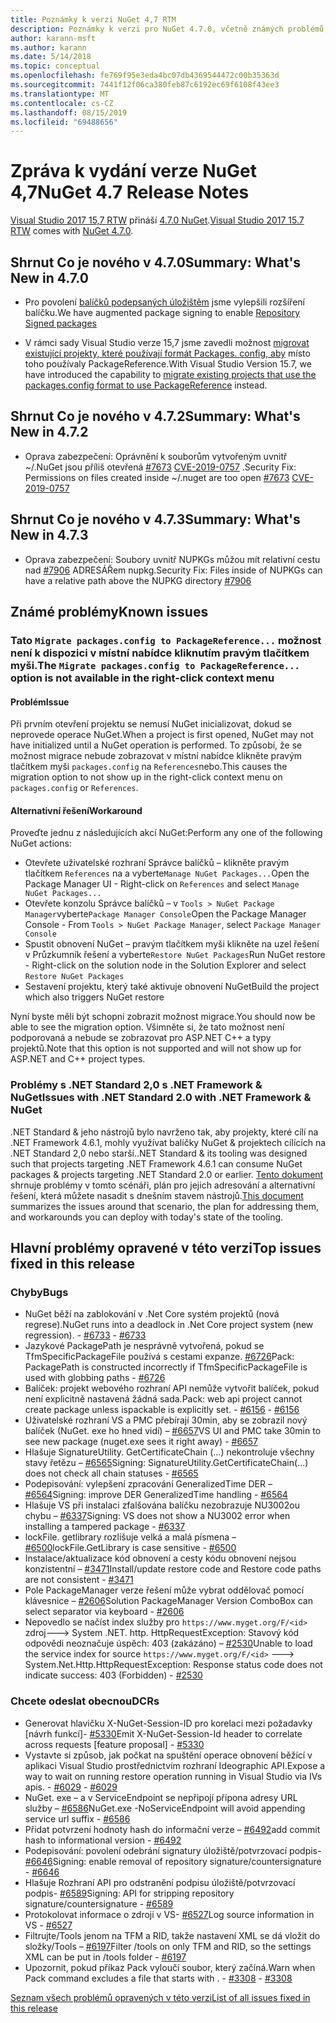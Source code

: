 ```yaml
---
title: Poznámky k verzi NuGet 4,7 RTM
description: Poznámky k verzi pro NuGet 4.7.0, včetně známých problémů, oprav chyb, přidaných funkcí a chcete odeslat obecnou.
author: karann-msft
ms.author: karann
ms.date: 5/14/2018
ms.topic: conceptual
ms.openlocfilehash: fe769f95e3eda4bc07db4369544472c00b35363d
ms.sourcegitcommit: 7441f12f06ca380feb87c6192ec69f6108f43ee3
ms.translationtype: MT
ms.contentlocale: cs-CZ
ms.lasthandoff: 08/15/2019
ms.locfileid: "69488656"
---
```

# <a name="nuget-47-release-notes"></a><span data-ttu-id="b5117-103">Zpráva k vydání verze NuGet 4,7</span><span class="sxs-lookup"><span data-stu-id="b5117-103">NuGet 4.7 Release Notes</span></span>

<span data-ttu-id="b5117-104">[Visual Studio 2017 15,7 RTW](https://www.visualstudio.com/news/releasenotes/vs2017-relnotes) přináší [4.7.0 NuGet](https://dist.nuget.org/win-x86-commandline/v4.7.0/nuget.exe).</span><span class="sxs-lookup"><span data-stu-id="b5117-104">[Visual Studio 2017 15.7 RTW](https://www.visualstudio.com/news/releasenotes/vs2017-relnotes) comes with [NuGet 4.7.0](https://dist.nuget.org/win-x86-commandline/v4.7.0/nuget.exe).</span></span>

## <a name="summary-whats-new-in-470"></a><span data-ttu-id="b5117-105">Shrnut Co je nového v 4.7.0</span><span class="sxs-lookup"><span data-stu-id="b5117-105">Summary: What's New in 4.7.0</span></span>

* <span data-ttu-id="b5117-106">Pro povolení [balíčků podepsaných úložištěm](https://github.com/NuGet/Home/wiki/Repository-Signatures) jsme vylepšili rozšíření balíčku.</span><span class="sxs-lookup"><span data-stu-id="b5117-106">We have augmented package signing to enable [Repository Signed packages](https://github.com/NuGet/Home/wiki/Repository-Signatures)</span></span>

* <span data-ttu-id="b5117-107">V rámci sady Visual Studio verze 15,7 jsme zavedli možnost [migrovat existující projekty, které používají formát Packages. config, aby](https://docs.microsoft.com/en-us/nuget/consume-packages/migrate-packages-config-to-package-reference) místo toho používaly PackageReference.</span><span class="sxs-lookup"><span data-stu-id="b5117-107">With Visual Studio Version 15.7, we have introduced the capability to [migrate existing projects that use the packages.config format to use PackageReference](https://docs.microsoft.com/en-us/nuget/consume-packages/migrate-packages-config-to-package-reference) instead.</span></span>

## <a name="summary-whats-new-in-472"></a><span data-ttu-id="b5117-108">Shrnut Co je nového v 4.7.2</span><span class="sxs-lookup"><span data-stu-id="b5117-108">Summary: What's New in 4.7.2</span></span>

* <span data-ttu-id="b5117-109">Oprava zabezpečení: Oprávnění k souborům vytvořeným uvnitř ~/.NuGet jsou příliš otevřená [#7673](https://github.com/NuGet/Home/issues/7673) [CVE-2019-0757](https://portal.msrc.microsoft.com/en-us/security-guidance/advisory/CVE-2019-0757) .</span><span class="sxs-lookup"><span data-stu-id="b5117-109">Security Fix: Permissions on files created inside ~/.nuget are too open [#7673](https://github.com/NuGet/Home/issues/7673) [CVE-2019-0757](https://portal.msrc.microsoft.com/en-us/security-guidance/advisory/CVE-2019-0757)</span></span>

## <a name="summary-whats-new-in-473"></a><span data-ttu-id="b5117-110">Shrnut Co je nového v 4.7.3</span><span class="sxs-lookup"><span data-stu-id="b5117-110">Summary: What's New in 4.7.3</span></span>

* <span data-ttu-id="b5117-111">Oprava zabezpečení: Soubory uvnitř NUPKGs můžou mít relativní cestu nad [#7906](https://github.com/NuGet/Home/issues/7906) ADRESÁŘem nupkg.</span><span class="sxs-lookup"><span data-stu-id="b5117-111">Security Fix: Files inside of NUPKGs can have a relative path above the NUPKG directory [#7906](https://github.com/NuGet/Home/issues/7906)</span></span>

## <a name="known-issues"></a><span data-ttu-id="b5117-112">Známé problémy</span><span class="sxs-lookup"><span data-stu-id="b5117-112">Known issues</span></span>

### <a name="the-migrate-packagesconfig-to-packagereference-option-is-not-available-in-the-right-click-context-menu"></a><span data-ttu-id="b5117-113">Tato `Migrate packages.config to PackageReference...` možnost není k dispozici v místní nabídce kliknutím pravým tlačítkem myši.</span><span class="sxs-lookup"><span data-stu-id="b5117-113">The `Migrate packages.config to PackageReference...` option is not available in the right-click context menu</span></span>

#### <a name="issue"></a><span data-ttu-id="b5117-114">Problém</span><span class="sxs-lookup"><span data-stu-id="b5117-114">Issue</span></span>

<span data-ttu-id="b5117-115">Při prvním otevření projektu se nemusí NuGet inicializovat, dokud se neprovede operace NuGet.</span><span class="sxs-lookup"><span data-stu-id="b5117-115">When a project is first opened, NuGet may not have initialized until a NuGet operation is performed.</span></span> <span data-ttu-id="b5117-116">To způsobí, že se možnost migrace nebude zobrazovat v místní nabídce klikněte pravým tlačítkem myši `packages.config` na `References`nebo.</span><span class="sxs-lookup"><span data-stu-id="b5117-116">This causes the migration option to not show up in the right-click context menu on `packages.config` or `References`.</span></span>

#### <a name="workaround"></a><span data-ttu-id="b5117-117">Alternativní řešení</span><span class="sxs-lookup"><span data-stu-id="b5117-117">Workaround</span></span>

<span data-ttu-id="b5117-118">Proveďte jednu z následujících akcí NuGet:</span><span class="sxs-lookup"><span data-stu-id="b5117-118">Perform any one of the following NuGet actions:</span></span>
* <span data-ttu-id="b5117-119">Otevřete uživatelské rozhraní Správce balíčků – klikněte pravým tlačítkem `References` na a vyberte`Manage NuGet Packages...`</span><span class="sxs-lookup"><span data-stu-id="b5117-119">Open the Package Manager UI - Right-click on `References` and select `Manage NuGet Packages...`</span></span>
* <span data-ttu-id="b5117-120">Otevřete konzolu Správce balíčků – v `Tools > NuGet Package Manager`vyberte`Package Manager Console`</span><span class="sxs-lookup"><span data-stu-id="b5117-120">Open the Package Manager Console - From `Tools > NuGet Package Manager`, select `Package Manager Console`</span></span>
* <span data-ttu-id="b5117-121">Spustit obnovení NuGet – pravým tlačítkem myši klikněte na uzel řešení v Průzkumník řešení a vyberte`Restore NuGet Packages`</span><span class="sxs-lookup"><span data-stu-id="b5117-121">Run NuGet restore - Right-click on the solution node in the Solution Explorer and select `Restore NuGet Packages`</span></span>
* <span data-ttu-id="b5117-122">Sestavení projektu, který také aktivuje obnovení NuGet</span><span class="sxs-lookup"><span data-stu-id="b5117-122">Build the project which also triggers NuGet restore</span></span>

<span data-ttu-id="b5117-123">Nyní byste měli být schopni zobrazit možnost migrace.</span><span class="sxs-lookup"><span data-stu-id="b5117-123">You should now be able to see the migration option.</span></span> <span data-ttu-id="b5117-124">Všimněte si, že tato možnost není podporovaná a nebude se zobrazovat pro ASP.NET C++ a typy projektů.</span><span class="sxs-lookup"><span data-stu-id="b5117-124">Note that this option is not supported and will not show up for ASP.NET and C++ project types.</span></span>

### <a name="issues-with-net-standard-20-with-net-framework--nuget"></a><span data-ttu-id="b5117-125">Problémy s .NET Standard 2,0 s .NET Framework & NuGet</span><span class="sxs-lookup"><span data-stu-id="b5117-125">Issues with .NET Standard 2.0 with .NET Framework & NuGet</span></span>

<span data-ttu-id="b5117-126">.NET Standard & jeho nástrojů bylo navrženo tak, aby projekty, které cílí na .NET Framework 4.6.1, mohly využívat balíčky NuGet & projektech cílících na .NET Standard 2,0 nebo starší.</span><span class="sxs-lookup"><span data-stu-id="b5117-126">.NET Standard & its tooling was designed such that projects targeting .NET Framework 4.6.1 can consume NuGet packages & projects targeting .NET Standard 2.0 or earlier.</span></span> <span data-ttu-id="b5117-127">[Tento dokument](https://github.com/dotnet/standard/issues/481) shrnuje problémy v tomto scénáři, plán pro jejich adresování a alternativní řešení, která můžete nasadit s dnešním stavem nástrojů.</span><span class="sxs-lookup"><span data-stu-id="b5117-127">[This document](https://github.com/dotnet/standard/issues/481) summarizes the issues around that scenario, the plan for addressing them, and workarounds you can deploy with today's state of the tooling.</span></span>

## <a name="top-issues-fixed-in-this-release"></a><span data-ttu-id="b5117-128">Hlavní problémy opravené v této verzi</span><span class="sxs-lookup"><span data-stu-id="b5117-128">Top issues fixed in this release</span></span>

### <a name="bugs"></a><span data-ttu-id="b5117-129">Chyby</span><span class="sxs-lookup"><span data-stu-id="b5117-129">Bugs</span></span>

* <span data-ttu-id="b5117-130">NuGet běží na zablokování v .Net Core systém projektů (nová regrese).</span><span class="sxs-lookup"><span data-stu-id="b5117-130">NuGet runs into a deadlock in .Net Core project system (new regression).</span></span><span data-ttu-id="b5117-131"> - [#6733](https://github.com/NuGet/Home/issues/6733)</span><span class="sxs-lookup"><span data-stu-id="b5117-131"> - [#6733](https://github.com/NuGet/Home/issues/6733)</span></span>
* <span data-ttu-id="b5117-132">Jazykové PackagePath je nesprávně vytvořená, pokud se TfmSpecificPackageFile používá s cestami expanze. [#6726](https://github.com/NuGet/Home/issues/6726)</span><span class="sxs-lookup"><span data-stu-id="b5117-132">Pack: PackagePath is constructed incorrectly if TfmSpecificPackageFile is used with globbing paths - [#6726](https://github.com/NuGet/Home/issues/6726)</span></span>
* <span data-ttu-id="b5117-133">Balíček: projekt webového rozhraní API nemůže vytvořit balíček, pokud není explicitně nastavená žádná sada.</span><span class="sxs-lookup"><span data-stu-id="b5117-133">Pack: web api project cannot create package unless ispackable is explicitly set.</span></span><span data-ttu-id="b5117-134"> - [#6156](https://github.com/NuGet/Home/issues/6156)</span><span class="sxs-lookup"><span data-stu-id="b5117-134"> - [#6156](https://github.com/NuGet/Home/issues/6156)</span></span>
* <span data-ttu-id="b5117-135">Uživatelské rozhraní VS a PMC přebírají 30min, aby se zobrazil nový balíček (NuGet. exe ho hned vidí) – [#6657](https://github.com/NuGet/Home/issues/6657)</span><span class="sxs-lookup"><span data-stu-id="b5117-135">VS UI and PMC take 30min to see new package (nuget.exe sees it right away) - [#6657](https://github.com/NuGet/Home/issues/6657)</span></span>
* <span data-ttu-id="b5117-136">Hlašuje  SignatureUtility. GetCertificateChain (...) nekontroluje všechny stavy řetězu – [#6565](https://github.com/NuGet/Home/issues/6565)</span><span class="sxs-lookup"><span data-stu-id="b5117-136">Signing:  SignatureUtility.GetCertificateChain(...) does not check all chain statuses - [#6565](https://github.com/NuGet/Home/issues/6565)</span></span>
* <span data-ttu-id="b5117-137">Podepisování: vylepšení zpracování GeneralizedTime DER – [#6564](https://github.com/NuGet/Home/issues/6564)</span><span class="sxs-lookup"><span data-stu-id="b5117-137">Signing:  improve DER GeneralizedTime handling - [#6564](https://github.com/NuGet/Home/issues/6564)</span></span>
* <span data-ttu-id="b5117-138">Hlašuje VS při instalaci zfalšována balíčku nezobrazuje NU3002ou chybu – [#6337](https://github.com/NuGet/Home/issues/6337)</span><span class="sxs-lookup"><span data-stu-id="b5117-138">Signing: VS does not show a NU3002 error when installing a tampered package - [#6337](https://github.com/NuGet/Home/issues/6337)</span></span>
* <span data-ttu-id="b5117-139">lockFile. getlibrary rozlišuje velká a malá písmena – [#6500](https://github.com/NuGet/Home/issues/6500)</span><span class="sxs-lookup"><span data-stu-id="b5117-139">lockFile.GetLibrary is case sensitive - [#6500](https://github.com/NuGet/Home/issues/6500)</span></span>
* <span data-ttu-id="b5117-140">Instalace/aktualizace kód obnovení a cesty kódu obnovení nejsou konzistentní – [#3471](https://github.com/NuGet/Home/issues/3471)</span><span class="sxs-lookup"><span data-stu-id="b5117-140">Install/update restore code and Restore code paths are not consistent - [#3471](https://github.com/NuGet/Home/issues/3471)</span></span>
* <span data-ttu-id="b5117-141">Pole PackageManager verze řešení může vybrat oddělovač pomocí klávesnice – [#2606](https://github.com/NuGet/Home/issues/2606)</span><span class="sxs-lookup"><span data-stu-id="b5117-141">Solution PackageManager Version ComboBox can select separator via keyboard - [#2606](https://github.com/NuGet/Home/issues/2606)</span></span>
* <span data-ttu-id="b5117-142">Nepovedlo se načíst index služby pro `https://www.myget.org/F/<id>` zdroj---> System .NET. http. HttpRequestException: Stavový kód odpovědi neoznačuje úspěch: 403 (zakázáno) – [#2530](https://github.com/NuGet/Home/issues/2530)</span><span class="sxs-lookup"><span data-stu-id="b5117-142">Unable to load the service index for source `https://www.myget.org/F/<id>` ---> System.Net.Http.HttpRequestException: Response status code does not indicate success: 403 (Forbidden) - [#2530](https://github.com/NuGet/Home/issues/2530)</span></span>

### <a name="dcrs"></a><span data-ttu-id="b5117-143">Chcete odeslat obecnou</span><span class="sxs-lookup"><span data-stu-id="b5117-143">DCRs</span></span>

* <span data-ttu-id="b5117-144">Generovat hlavičku X-NuGet-Session-ID pro korelaci mezi požadavky [návrh funkcí]- [#5330](https://github.com/NuGet/Home/issues/5330)</span><span class="sxs-lookup"><span data-stu-id="b5117-144">Emit X-NuGet-Session-Id header to correlate across requests [feature proposal] - [#5330](https://github.com/NuGet/Home/issues/5330)</span></span>
* <span data-ttu-id="b5117-145">Vystavte si způsob, jak počkat na spuštění operace obnovení běžící v aplikaci Visual Studio prostřednictvím rozhraní Ideographic API.</span><span class="sxs-lookup"><span data-stu-id="b5117-145">Expose a way to wait on running restore operation running in Visual Studio via IVs apis.</span></span><span data-ttu-id="b5117-146"> - [#6029](https://github.com/NuGet/Home/issues/6029)</span><span class="sxs-lookup"><span data-stu-id="b5117-146"> - [#6029](https://github.com/NuGet/Home/issues/6029)</span></span>
* <span data-ttu-id="b5117-147">NuGet. exe – a v ServiceEndpoint se nepřipojí přípona adresy URL služby – [#6586](https://github.com/NuGet/Home/issues/6586)</span><span class="sxs-lookup"><span data-stu-id="b5117-147">NuGet.exe -NoServiceEndpoint will avoid appending service url suffix - [#6586](https://github.com/NuGet/Home/issues/6586)</span></span>
* <span data-ttu-id="b5117-148">Přidat potvrzení hodnoty hash do informační verze – [#6492](https://github.com/NuGet/Home/issues/6492)</span><span class="sxs-lookup"><span data-stu-id="b5117-148">add commit hash to informational version - [#6492](https://github.com/NuGet/Home/issues/6492)</span></span>
* <span data-ttu-id="b5117-149">Podepisování: povolení odebrání signatury úložiště/potvrzovací podpis- [#6646](https://github.com/NuGet/Home/issues/6646)</span><span class="sxs-lookup"><span data-stu-id="b5117-149">Signing:  enable removal of repository signature/countersignature - [#6646](https://github.com/NuGet/Home/issues/6646)</span></span>
* <span data-ttu-id="b5117-150">Hlašuje  Rozhraní API pro odstranění podpisu úložiště/potvrzovací podpis- [#6589](https://github.com/NuGet/Home/issues/6589)</span><span class="sxs-lookup"><span data-stu-id="b5117-150">Signing:  API for stripping repository signature/countersignature - [#6589](https://github.com/NuGet/Home/issues/6589)</span></span>
* <span data-ttu-id="b5117-151">Protokolovat informace o zdroji v VS- [#6527](https://github.com/NuGet/Home/issues/6527)</span><span class="sxs-lookup"><span data-stu-id="b5117-151">Log source information in VS - [#6527](https://github.com/NuGet/Home/issues/6527)</span></span>
* <span data-ttu-id="b5117-152">Filtrujte/Tools jenom na TFM a RID, takže nastavení XML se dá vložit do složky/Tools – [#6197](https://github.com/NuGet/Home/issues/6197)</span><span class="sxs-lookup"><span data-stu-id="b5117-152">Filter /tools on only TFM and RID, so the settings XML can be put in /tools folder - [#6197](https://github.com/NuGet/Home/issues/6197)</span></span>
* <span data-ttu-id="b5117-153">Upozornit, pokud příkaz Pack vyloučí soubor, který začíná.</span><span class="sxs-lookup"><span data-stu-id="b5117-153">Warn when Pack command excludes a file that starts with .</span></span><span data-ttu-id="b5117-154">  - [#3308](https://github.com/NuGet/Home/issues/3308)</span><span class="sxs-lookup"><span data-stu-id="b5117-154">  - [#3308](https://github.com/NuGet/Home/issues/3308)</span></span>

[<span data-ttu-id="b5117-155">Seznam všech problémů opravených v této verzi</span><span class="sxs-lookup"><span data-stu-id="b5117-155">List of all issues fixed in this release</span></span>](https://github.com/NuGet/Home/issues?q=is%3Aissue+is%3Aclosed+milestone%3A%224.7")

